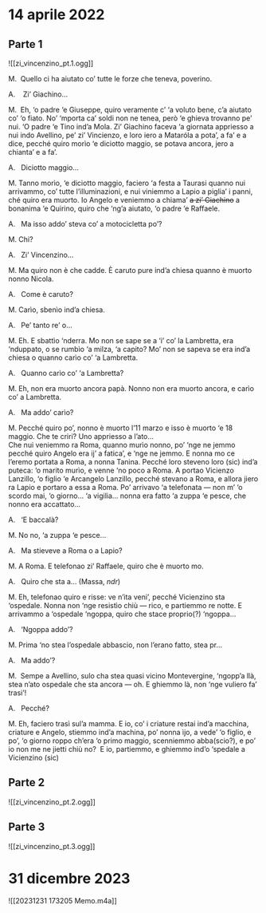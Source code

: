 # 14 aprile 2022

## Parte 1

![[zi_vincenzino_pt.1.ogg]]

M.  Quello ci ha aiutato co’ tutte le forze che teneva, poverino.

A.    Zi’ Giachino…

M.  Eh, ‘o padre ‘e Giuseppe, quiro veramente c’ ‘a voluto bene, c’a aiutato co’ ‘o fiato. No’ ‘mporta ca’ soldi non ne tenea, però ‘e ghieva trovanno pe’ nui. ‘O padre ‘e Tino ind’a Mola. Zi’ Giachino faceva ‘a giornata appriesso a nui indo Avellino, pe’ zi’ Vincienzo, e loro iero a Mataróla a pota’, a fa’ e a dice, pecché quiro morìo ‘e diciotto maggio, se potava ancora, jero a chianta’ e a fa’.

A.   Diciotto maggio…

M. Tanno morìo, ‘e diciotto maggio, faciero ‘a festa a Taurasi quanno nui arrivammo, co’ tutte l’illuminazioni, e nui viniemmo a Lapio a piglia’ i panni, ché quiro era muorto. Io Angelo e veniemmo a chiama’ ~~a zi’ Giachino~~ a bonanima ‘e Quirino, quiro che ‘ng’a aiutato, ‘o padre ‘e Raffaele.

A.   Ma isso addo’ steva co’ a motocicletta po’?

M. Chi?

A.   Zi’ Vincenzino…

M. Ma quiro non è che cadde. È caruto pure ind’a chiesa quanno è muorto nonno Nicola.

A.   Come è caruto?

M. Carìo, sbenìo ind’a chiesa.

A.   Pe’ tanto re’ o…

M. Eh. E sbattìo ‘nderra. Mo non se sape se a ‘i’ co’ la Lambretta, era ‘nduppato, o se rumbìo ‘a milza, ‘a capito? Mo’ non se sapeva se era ind’a chiesa o quanno carìo co’ ‘a Lambretta.

A.   Quanno carìo co’ ‘a Lambretta?

M. Eh, non era muorto ancora papà. Nonno non era muorto ancora, e carìo co’ a Lambretta.

A.   Ma addo’ carìo?

M. Pecché quiro po’, nonno è muorto l’11 marzo e isso è muorto ‘e 18 maggio. Che te criri? Uno appriesso a l’ato…  
Che nui veniemmo ra Roma, quanno murìo nonno, po’ ‘nge ne jemmo pecché quiro Angelo era ij’ a fatica’, e ‘nge ne jemmo. E nonna mo ce l’eremo portata a Roma, a nonna Tanina. Pecché loro steveno loro (sic) ind’a puteca: ‘o marito murìo, e venne ‘no poco a Roma. A portao Vicienzo Lanzillo, ‘o figlio ‘e Arcangelo Lanzillo, pecché stevano a Roma, e allora jiero ra Lapio e portaro a essa a Roma. Po’ arrivavo ‘a telefonata — non m’ ‘o scordo mai, ‘o giorno… ‘a vigilia… nonna era fatto ‘a zuppa ‘e pesce, che nonno era accattato…

A.   ‘E baccalà?

M. No no, ‘a zuppa ‘e pesce…

A.   Ma stieveve a Roma o a Lapio?

M. A Roma. E telefonao zi’ Raffaele, quiro che è muorto mo.

A.   Quiro che sta a… (Massa, _ndr_)

M. Eh, telefonao quiro e risse: ve n’ita veni’, pecché Vicienzino sta ‘ospedale. Nonna non ‘nge resistìo chiù — rico, e partiemmo re notte. E arrivammo a ‘ospedale ‘ngoppa, quiro che stace proprio(?) ‘ngoppa…

A.   ‘Ngoppa addo’?

M. Prima ‘no stea l’ospedale abbascio, non l’erano fatto, stea pr…

A.   Ma addo’?

M.  Sempe a Avellino, sulo cha stea quasi vicino Montevergine, ‘ngopp’a llà, stea n’ato ospedale che sta ancora — oh. E ghiemmo là, non ‘nge vuliero fa’ trasi’!

A.   Pecché?

M. Eh, faciero trasì sul’a mamma. E io, co’ i criature restai ind’a macchina, criature e Angelo, stiemmo ind’a machina, po’ nonna ìjo, a vede’ ‘o figlio, e po’, ‘o giorno roppo ch’era ‘o primo maggio, scenniemmo abba(scio?), e po’ io non me ne jietti chiù no?  E io, partiemmo, e ghiemmo ind’o ‘spedale a Vicienzino (sic)


## Parte 2

![[zi_vincenzino_pt.2.ogg]]


## Parte 3

![[zi_vincenzino_pt.3.ogg]]


# 31 dicembre 2023

![[20231231 173205 Memo.m4a]]



